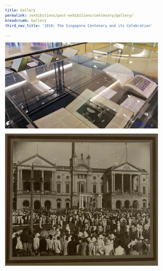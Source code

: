 ```yaml
---
title: Gallery
permalink: /exhibitions/past-exhibitions/centenary/gallery/
breadcrumb: Gallery
third_nav_title: '1919: The Singapore Centenary and its Celebration'

---
```



![Photo of the showcases, with books inside. They are opened up, and the book closest to the foreground has an image of Sir Stamford Raffles. The book next to it has a photograph of a crowd.](/images/event-images/centenary/1919-Centenary-gallery_1.jpg)

![One of the old photographs featuring a centenary celebration. There is a huge crowd in front and inside a building. In the building's courtyard, there is a statue of Sir Stamford Raffles.](/images/event-images/centenary/1919-Centenary-gallery_2.jpg)

